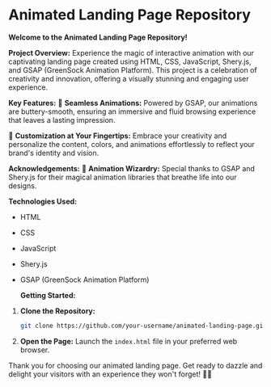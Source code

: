 # Animated Landing Page Repository

**Welcome to the Animated Landing Page Repository!**

**Project Overview:**
Experience the magic of interactive animation with our captivating landing page created using HTML, CSS, JavaScript, Shery.js, and GSAP (GreenSock Animation Platform). This project is a celebration of creativity and innovation, offering a visually stunning and engaging user experience.

**Key Features:**
🚀 **Seamless Animations:** Powered by GSAP, our animations are buttery-smooth, ensuring an immersive and fluid browsing experience that leaves a lasting impression.

🎉 **Customization at Your Fingertips:** Embrace your creativity and personalize the content, colors, and animations effortlessly to reflect your brand's identity and vision.

**Acknowledgements:**
🎉 **Animation Wizardry:** Special thanks to GSAP and Shery.js for their magical animation libraries that breathe life into our designs.

**Technologies Used:**
- HTML
- CSS
- JavaScript
- Shery.js
- GSAP (GreenSock Animation Platform)

  **Getting Started:**

1. **Clone the Repository:**
   ```bash
   git clone https://github.com/your-username/animated-landing-page.git
   ```

2. **Open the Page:**
   Launch the `index.html` file in your preferred web browser.

Thank you for choosing our animated landing page. Get ready to dazzle and delight your visitors with an experience they won't forget! 🌟🚀

